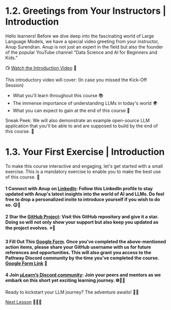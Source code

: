 # 1.2. Greetings from Your Instructors | Introduction

Hello learners! Before we dive deep into the fascinating world of Large Language Models, we have a special video greeting from your instructor, Anup Surendran. Anup is not just an expert in the field but also the founder of the popular YouTube channel "Data Science and AI for Beginners and Kids."

📺 [Watch the Introduction Video](https://www.youtube.com/watch?v=SJSyCH5yDSU) 🎥

This introductory video will cover: (In case you missed the Kick-Off Session)

- What you'll learn throughout this course 📚
- The immense importance of understanding LLMs in today's world 🌍
- What you can expect to gain at the end of this course 🚀

Sneak Peek: We will also demonstrate an example open-source LLM application that you'll be able to and are supposed to build by the end of this course. 🎉

# 1.3. Your First Exercise | Introduction

To make this course interactive and engaging, let's get started with a small exercise. This is a mandatory exercise to enable you to make the best use of this course. 💪

#### 1 Connect with Anup on [LinkedIn](https://www.linkedin.com/in/anupsurendran/): Follow this LinkedIn profile to stay updated with Anup's latest insights into the world of AI and LLMs. Do feel free to drop a personalized invite to introduce yourself if you wish to do so. 😉👋

#### 2 Star the [GitHub Project](https://github.com/pathwaycom/llm-app): Visit this GitHub repository and give it a star. Doing so will not only show your support but also keep you updated as the project evolves. ⭐🚀

#### 3 Fill Out This [Google Form](). Once you’ve completed the above-mentioned action items, please share your GitHub username with us for future references and opportunities. This will also grant you access to the Pathway Discord community by the time you’ve completed the course. [Google Form Link](#) 📝

#### 4 Join [µLearn’s Discord community](https://mulearn.org): Join your peers and mentors as we embark on this short yet exciting learning journey. 🌐👥🚀

Ready to kickstart your LLM journey? The adventure awaits! 🚀🌟

[Next Lesson](task1.md) 📖👣🔜
